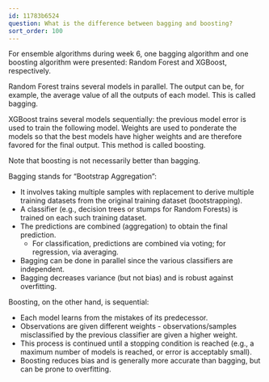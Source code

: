 ```yaml
---
id: 11783b6524
question: What is the difference between bagging and boosting?
sort_order: 100
---
```


For ensemble algorithms during week 6, one bagging algorithm and one boosting algorithm were presented: Random Forest and XGBoost, respectively.

Random Forest trains several models in parallel. The output can be, for example, the average value of all the outputs of each model. This is called bagging.

XGBoost trains several models sequentially: the previous model error is used to train the following model. Weights are used to ponderate the models so that the best models have higher weights and are therefore favored for the final output. This method is called boosting.

Note that boosting is not necessarily better than bagging.

Bagging stands for “Bootstrap Aggregation”:

- It involves taking multiple samples with replacement to derive multiple training datasets from the original training dataset (bootstrapping).
- A classifier (e.g., decision trees or stumps for Random Forests) is trained on each such training dataset.
- The predictions are combined (aggregation) to obtain the final prediction.
  - For classification, predictions are combined via voting; for regression, via averaging.
- Bagging can be done in parallel since the various classifiers are independent.
- Bagging decreases variance (but not bias) and is robust against overfitting.

Boosting, on the other hand, is sequential:

- Each model learns from the mistakes of its predecessor.
- Observations are given different weights - observations/samples misclassified by the previous classifier are given a higher weight.
- This process is continued until a stopping condition is reached (e.g., a maximum number of models is reached, or error is acceptably small).
- Boosting reduces bias and is generally more accurate than bagging, but can be prone to overfitting.

